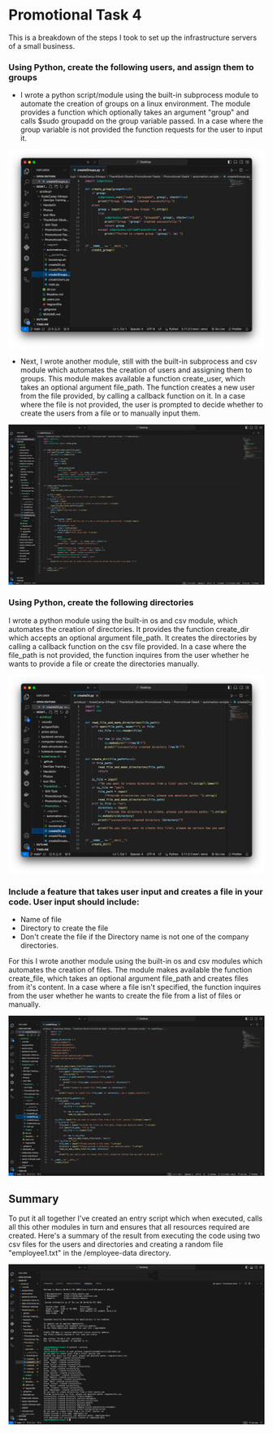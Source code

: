 # Promotional Task 4

This is a breakdown of the steps I took to set up the infrastructure servers of a small business.

### Using Python, create the following users, and assign them to groups

- I wrote a python script/module using the built-in  subprocess module to automate the creation of groups on a linux environment. The module provides a function which optionally takes an argument "group" and calls $sudo groupadd on the group variable passed. In a case where the group variable is not provided the function requests for the user to input it. 

![create group](images/group.png)

- Next, I wrote another module, still with the built-in subprocess and csv module which automates the creation of users and assigning them to groups. This module makes available a function create_user, which takes an optional argument file_path. The function creates a new user from the file provided, by calling a callback function on it. In a case where the file is not provided, the user is prompted to decide whether to create the users from a file or to manually input them.

![create user](images/user.png)

### Using Python, create the following directories

I wrote a python module using the built-in os and csv module, which automates the creation of directories. It provides the function create_dir which accepts an optional argument file_path. It creates the directories by calling a callback function on the csv file provided. In a case where the file_path is not provided, the function inquires from the user whether he wants to provide a file or create the directories manually.

![create dir](images/dir.png)

### Include a feature that takes user input and creates a file in your code. User input should include: 
- Name of file
- Directory to create the file
- Don't create the file if the Directory name is not one of the company directories.

For this I wrote another module using the built-in os and csv modules which automates the creation of files. The module makes available the function create_file, which takes an optional argument file_path and creates files from it's content. In a case where a file isn't specified, the function inquires from the user whether he wants to create the file from a list of files or manually.

![create file](images/file.png)

## Summary
To put it all together I've created an entry script which when executed, calls all this other modules in turn and ensures that all resources required are created. Here's a summary of the result from executing the code using two csv files for the users and directories and creating a random file "employee1.txt" in the /employee-data directory.

![summary](images/summary.png)